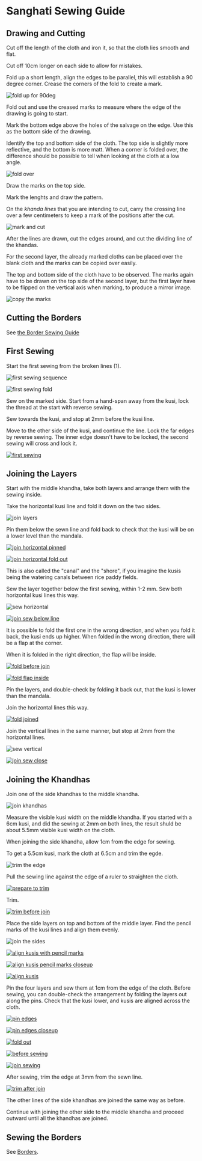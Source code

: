 # Sanghati Sewing Guide

## Drawing and Cutting

Cut off the length of the cloth and iron it, so that the cloth lies smooth and flat.

Cut off 10cm longer on each side to allow for mistakes.

Fold up a short length, align the edges to be parallel, this will establish a 90
degree corner. Crease the corners of the fold to create a mark.

![fold up for 90deg](/img/sanghati/figures/fold-up-for-90deg.jpg)

Fold out and use the creased marks to measure where the edge of the drawing is
going to start.

Mark the bottom edge above the holes of the salvage on the edge. Use this as the
bottom side of the drawing.

Identify the top and bottom side of the cloth. The top side is slightly more
reflective, and the bottom is more matt. When a corner is folded over, the
difference should be possible to tell when looking at the cloth at a low angle.

![fold over](/img/sanghati/figures/fold-over-for-top-bottom.jpg)

Draw the marks on the top side.

Mark the lenghts and draw the pattern.

On the *khanda lines* that you are intending to cut, carry the crossing line
over a few centimeters to keep a mark of the positions after the cut.

![mark and cut](/img/sanghati/figures/mark-and-cut.jpg)

After the lines are drawn, cut the edges around, and cut the dividing line of
the khandas.

For the second layer, the already marked cloths can be placed over the blank
cloth and the marks can be copied over easily.

The top and bottom side of the cloth have to be observed. The marks again have
to be drawn on the top side of the second layer, but the first layer have to be
flipped on the vertical axis when marking, to produce a mirror image.

![copy the marks](/img/sanghati/figures/copy-the-marks.jpg)

## Cutting the Borders

See [the Border Sewing Guide](/#/en/borders)

## First Sewing

Start the first sewing from the broken lines (1).

![first sewing sequence](/img/sanghati/figures/first-sewing-sequence.jpg)

![first sewing fold](/img/sanghati/figures/first-sewing-fold.jpg)

Sew on the marked side. Start from a hand-span away from the kusi, lock the
thread at the start with reverse sewing.

Sew towards the kusi, and stop at 2mm before the kusi line.

Move to the other side of the kusi, and continue the line. Lock the far edges by
reverse sewing. The inner edge doesn't have to be locked, the second sewing will
cross and lock it.

[![first sewing](/img/sanghati/photos/first-sewing-w500.jpg)](/img/sanghati/photos/first-sewing-orig.jpg)

## Joining the Layers

Start with the middle khandha, take both layers and arrange them with the sewing inside.

Take the horizontal kusi line and fold it down on the two sides.

![join layers](/img/sanghati/figures/join-layers.jpg)

Pin them below the sewn line and fold back to check that the kusi will be on a
lower level than the mandala.

[![join horizontal pinned](/img/sanghati/photos/join-horizontal-pinned-w500.jpg)](/img/borders/photos/join-horizontal-pinned-orig.jpg)

[![join horizontal fold out](/img/sanghati/photos/join-horizontal-fold-out-w500.jpg)](/img/borders/photos/join-horizontal-fold-out-orig.jpg)

This is also called the "canal" and the "shore", if you imagine the kusis being
the watering canals between rice paddy fields.

Sew the layer together below the first sewing, within 1-2 mm. Sew both
horizontal kusi lines this way.

![sew horizontal](/img/sanghati/figures/sew-horizontal-lines.jpg)

[![join sew below line](/img/sanghati/photos/join-sew-below-line-w500.jpg)](/img/borders/photos/join-sew-below-line-orig.jpg)

It is possible to fold the first one in the wrong direction, and when you fold
it back, the kusi ends up higher. When folded in the wrong direction, there will
be a flap at the corner.

When it is folded in the right direction, the flap will be inside.

[![fold before join](/img/sanghati/photos/fold-before-join-w500.jpg)](/img/borders/photos/fold-before-join-orig.jpg)

[![fold flap inside](/img/sanghati/photos/fold-flap-inside-w500.jpg)](/img/borders/photos/fold-flap-inside-orig.jpg)

Pin the layers, and double-check by folding it back out, that the kusi is lower
than the mandala.

Join the horizontal lines this way.

[![fold joined](/img/sanghati/photos/fold-joined-w500.jpg)](/img/borders/photos/fold-joined-orig.jpg)

Join the vertical lines in the same manner, but stop at 2mm from the horizontal lines.

![sew vertical](/img/sanghati/figures/sew-vertical-lines.jpg)

[![join sew close](/img/sanghati/photos/join-sew-close-w500.jpg)](/img/borders/photos/join-sew-close-orig.jpg)

## Joining the Khandhas

Join one of the side khandhas to the middle khandha.

![join khandhas](/img/sanghati/figures/join-khandhas.jpg)

Measure the visible kusi width on the middle khandha. If you started with a 6cm
kusi, and did the sewing at 2mm on both lines, the result shuld be about 5.5mm
visible kusi width on the cloth.

When joining the side khandha, allow 1cm from the edge for sewing.

To get a 5.5cm kusi, mark the cloth at 6.5cm and trim the egde.

![trim the edge](/img/sanghati/figures/trim-the-edge.jpg)

Pull the sewing line against the edge of a ruler to straighten the cloth.

[![prepare to trim](/img/sanghati/photos/khandhas-prepare-to-trim-w500.jpg)](/img/borders/photos/khandhas-prepare-to-trim-orig.jpg)

Trim.

[![trim before join](/img/sanghati/photos/khandhas-trim-before-join-w500.jpg)](/img/borders/photos/khandhas-trim-before-join-orig.jpg)

Place the side layers on top and bottom of the middle layer. Find the pencil
marks of the kusi lines and align them evenly.

![join the sides](/img/sanghati/figures/join-sides.jpg)

[![align kusis with pencil marks](/img/sanghati/photos/khandhas-align-kusis-pencil-mark-w500.jpg)](/img/borders/photos/khandhas-align-kusis-pencil-mark-orig.jpg)

[![align kusis pencil marks closeup](/img/sanghati/photos/khandhas-align-kusis-pencil-mark-closeup-w500.jpg)](/img/borders/photos/khandhas-align-kusis-pencil-mark-closeup-orig.jpg)

[![align kusis](/img/sanghati/photos/khandhas-align-kusis-w500.jpg)](/img/borders/photos/khandhas-align-kusis-orig.jpg)

Pin the four layers and sew them at 1cm from the edge of the cloth. Before
sewing, you can double-check the arrangement by folding the layers out along the
pins. Check that the kusi lower, and kusis are aligned across the cloth.

[![pin edges](/img/sanghati/photos/khandhas-pin-edges-w500.jpg)](/img/borders/photos/khandhas-pin-edges-orig.jpg)

[![pin edges closeup](/img/sanghati/photos/khandhas-pin-edges-closeup-w500.jpg)](/img/borders/photos/khandhas-pin-edges-closeup-orig.jpg)

[![fold out](/img/sanghati/photos/khandhas-fold-out-w500.jpg)](/img/borders/photos/khandhas-fold-out-orig.jpg)

[![before sewing](/img/sanghati/photos/khandhas-before-sewing-w500.jpg)](/img/borders/photos/khandhas-before-sewing-orig.jpg)

[![join sewing](/img/sanghati/photos/khandhas-join-sewing-w500.jpg)](/img/borders/photos/khandhas-join-sewing-orig.jpg)

After sewing, trim the edge at 3mm from the sewn line.

[![trim after join](/img/sanghati/photos/khandhas-trim-after-join-w500.jpg)](/img/borders/photos/khandhas-trim-after-join-orig.jpg)

The other lines of the side khandhas are joined the same way as before.

Continue with joining the other side to the middle khandha and proceed outward
until all the khandhas are joined.

## Sewing the Borders

See [Borders](/#/en/borders).


